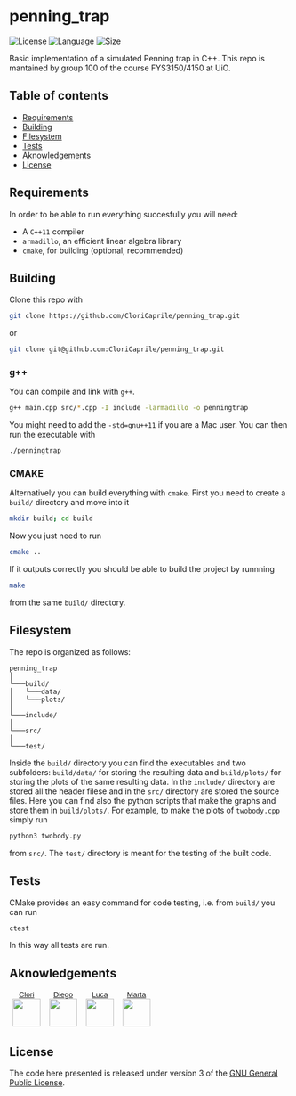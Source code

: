 # penning_trap
![License](https://img.shields.io/github/license/CloriCaprile/penning_trap)
![Language](https://img.shields.io/badge/language-c%2B%2B-blue)
![Size](https://img.shields.io/github/repo-size/CloriCaprile/penning_trap)

Basic implementation of a simulated Penning trap in C++.
This repo is mantained by group 100 of the course FYS3150/4150 at UiO.

## Table of contents

- [Requirements](#requirements)
- [Building](#building)
- [Filesystem](#filesystem)
- [Tests](#tests)
- [Aknowledgements](#aknowledgements)
- [License](#license)

## Requirements

In order to be able to run everything succesfully you will need:
* A `C++11` compiler
* `armadillo`, an efficient linear algebra library
* `cmake`, for building (optional, recommended)

## Building

Clone this repo with

```bash
git clone https://github.com/CloriCaprile/penning_trap.git
```

or

```bash
git clone git@github.com:CloriCaprile/penning_trap.git
```

### g++

You can compile and link with `g++`.

```bash
g++ main.cpp src/*.cpp -I include -larmadillo -o penningtrap
```
You might need to add the  `-std=gnu++11` if you are a Mac user.
You can then run the executable with

```bash
./penningtrap
```

### CMAKE

Alternatively you can build everything with `cmake`. First you need to create a `build/` directory and move into it
```bash
mkdir build; cd build
```
Now you just need to run
```bash
cmake ..
```
If it outputs correctly you should be able to build the project by runnning
```bash
make
```
from the same `build/` directory. 

## Filesystem
The repo is organized as follows:
```
penning_trap
│
└───build/
│   └───data/
│   └───plots/
│
└───include/
│
└───src/
│
└───test/
```
Inside the `build/` directory you can find the executables and two subfolders: `build/data/` for storing the resulting data and `build/plots/` for storing the plots of the same resulting data.
In the `include/` directory are stored all the header filese and in the `src/` directory are stored the source files.
Here you can find also the python scripts that make the graphs and store them in `build/plots/`. For example, to make the plots of `twobody.cpp` simply run
```bash
python3 twobody.py
```
from `src/`.
The `test/` directory is meant for the testing of the built code.



## Tests
CMake provides an easy command for code testing, i.e. from `build/` you can run
```bash
ctest
```
In this way all tests are run.
## Aknowledgements
<button  style="border: transparent; background-color: transparent;">
  <a href=https://github.com/CloriCaprile>Clori</a>
  <div float=left>
    <img src="https://avatars.githubusercontent.com/u/51904841?v=4" margin=0 width=50> 
  </div>
</button>
<button style="border: transparent; background-color: transparent;">
  <a href=https://github.com/diegoscantam>Diego</a>
  <div float=center>
    <img src="https://avatars.githubusercontent.com/u/112166702?v=" width=50> 
  </div>
</button>
<button style="border: transparent; background-color: transparent;">
  <a href=https://github.com/ngrlcu>Luca</a>
  <div>
    <img src="https://avatars.githubusercontent.com/u/79975678?s=400&u=6770b5f0354ed29bf9a54e7f27a8250bb812c279&v=4" width=50> 
  </div>
</button>
<button style="border: transparent; background-color: transparent;">
  <a href=https://github.com/martapisci>Marta</a>
  <div>
    <img src="https://avatars.githubusercontent.com/u/112163092?v=4" width=50>
  </div>
</button>





## License

The code here presented is released under version 3 of the [GNU General Public License](https://www.gnu.org/licenses/gpl-3.0.html).
